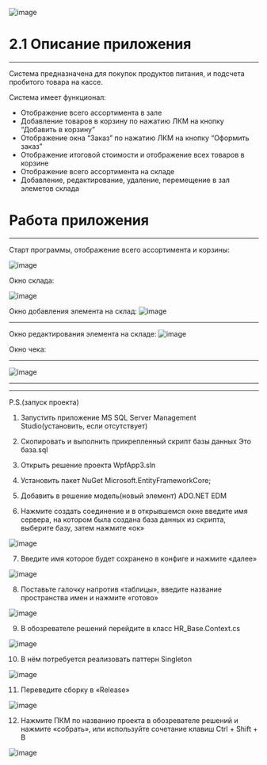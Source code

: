 ![image](https://github.com/tostmeister/WearShopX/assets/112758747/b6132a65-3263-44ed-9c18-5849bcd7cda9)
# 2.1 Описание приложения
***

Система предназначена для покупок продуктов питания, и подсчета пробитого товара на кассе.

Система имеет функционал:
- Отображение всего ассортимента в зале
- Добавление товаров в корзину по нажатию ЛКМ на кнопку “Добавить в корзину”
- Отображение окна “Заказ” по нажатию ЛКМ на кнопку “Оформить заказ”
- Отображение итоговой стоимости и отображение всех товаров в корзине
- Отображение всего ассортимента на складе
- Добавление, редактирование, удаление, перемещение в зал элеметов склада
  
# Работа приложения
***

Старт программы, отображение всего ассортимента и корзины:

![image](https://github.com/tostmeister/WearShopX/assets/112758747/0c8e486f-c1ee-4a37-84a6-b5cf5dde07d8)

Окно склада:

![image](https://github.com/tostmeister/WearShopX/assets/112758747/0f6b9f82-2f9a-49f5-944f-94ae4acf1dd5)

Окно добавления элемента на склад:
![image](https://github.com/tostmeister/WearShopX/assets/112758747/3d6e3a02-b3c2-463c-9205-2cb761e8d2a5)

***

Окно редактирования элемента на складе:
![image](https://github.com/tostmeister/WearShopX/assets/112758747/16d4a154-08d4-4ecd-ab87-ee9a6cfb9c0f)

Окно чека:
***
![image](https://github.com/tostmeister/WearShopX/assets/112758747/e63bb64c-6101-445e-ac23-1547bd278f34)

***


***
P.S.(запуск проекта)

1. Запустить приложение MS SQL Server Management Studio(установить, если отсутствует)

2. Скопировать и выполнить прикрепленный скрипт базы данных Это база.sql

3. Открыть решение проекта WpfApp3.sln 

4. Установить пакет NuGet Microsoft.EntityFrameworkCore;

5. Добавить в решение модель(новый элемент) ADO.NET EDM

6. Нажмите создать соединение и в открывшемся окне введите имя сервера, на котором была создана база данных из скрипта, выберите базу, затем нажмите «ок» 


![image](https://user-images.githubusercontent.com/116517177/231429343-2be5c44a-34a3-4a81-88c8-d81c5114aa70.png)

7. Введите имя которое будет сохранено в конфиге и нажмите «далее»

![image](https://user-images.githubusercontent.com/116517177/231429725-90fb0a4e-4f92-46b7-aa3e-49158fbc2ab5.png)

8. Поставьте галочку напротив «таблицы», введите название пространства имен и нажмите «готово»

![image](https://user-images.githubusercontent.com/116517177/231429804-f6880ce6-d8d4-4cfb-88bb-7ba0855b5d62.png)

9. В обозревателе решений перейдите в класс HR_Base.Context.cs

![image](https://user-images.githubusercontent.com/116517177/231430047-f9d8a569-e45b-43f4-9f45-99cd5432ba1d.png)

10. В нём потребуется реализовать паттерн Singleton

![image](https://user-images.githubusercontent.com/116517177/231430121-f1324515-300a-4ee8-8ee1-528d55e1e2a4.png)

11. Переведите сборку в «Release»

![image](https://user-images.githubusercontent.com/116517177/231430186-2a1f835c-59cc-4cb7-ae57-7a2c5bef1408.png)

12. Нажмите ПКМ по названию проекта в обозревателе решений и нажмите «собрать», или используйте сочетание клавиш Ctrl + Shift + B

![image](https://user-images.githubusercontent.com/116517177/231430242-01c1316d-0c2f-4d1d-b912-f3d11153c359.png)
